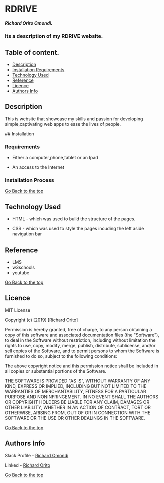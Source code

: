 # RDRIVE

##### Richard Orito Omondi.
### Its a description of my RDRIVE website.

## Table of content.
+ [Description](#description)
+ [Installation Requirements](#Installation)
+ [Technology Used](#technology-used)
+ [Reference](#reference)
+ [Licence](#license)
+ [Authors Info](#authors-info)

## Description
<p>This is website that showcase my skills and passion for developing simple,captivating web apps to ease the lives of people.</p>
## Installation

### Requirements

* Either a computer,phone,tablet or an Ipad

* An access to the Internet

### Installation Process

[Go Back to the top](#rdrive)
## Technology Used
* HTML - which was used to build the structure of the pages.

* CSS - which was used to style the pages incuding the left aside navigation bar

## Reference
* LMS
* w3schools
* youtube

[Go Back to the top](#rdrive)

## Licence

MIT License

Copyright (c) [2019] [Richard Orito]

Permission is hereby granted, free of charge, to any person obtaining a copy
of this software and associated documentation files (the "Software"), to deal
in the Software without restriction, including without limitation the rights
to use, copy, modify, merge, publish, distribute, sublicense, and/or sell
copies of the Software, and to permit persons to whom the Software is
furnished to do so, subject to the following conditions:

The above copyright notice and this permission notice shall be included in all
copies or substantial portions of the Software.

THE SOFTWARE IS PROVIDED "AS IS", WITHOUT WARRANTY OF ANY KIND, EXPRESS OR
IMPLIED, INCLUDING BUT NOT LIMITED TO THE WARRANTIES OF MERCHANTABILITY,
FITNESS FOR A PARTICULAR PURPOSE AND NONINFRINGEMENT. IN NO EVENT SHALL THE
AUTHORS OR COPYRIGHT HOLDERS BE LIABLE FOR ANY CLAIM, DAMAGES OR OTHER
LIABILITY, WHETHER IN AN ACTION OF CONTRACT, TORT OR OTHERWISE, ARISING FROM,
OUT OF OR IN CONNECTION WITH THE SOFTWARE OR THE USE OR OTHER DEALINGS IN THE
SOFTWARE.

[Go Back to the top](#rdrive)

## Authors Info

Slack Profile - [Richard Omondi](https://app.slack.com/client/T0101L740P4/C010GLANY3A/user_profile/U02EZFHEJUA)

Linked - [Richard Orito](https://www.linkedin.com/in/richie-orito/)

[Go Back to the top](#rdrive)


